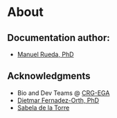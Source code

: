 # About

## Documentation author:

 * [Manuel Rueda, PhD](https://github.com/mrueda)

## Acknowledgments

  * Bio and Dev Teams &#64; [CRG-EGA](https://www.crg.eu/ca/programmes-groups/ega-team-european-genome-phenome-archive-crg)
  * [Dietmar Fernadez-Orth, PhD](https://scholar.google.com/citations?user=vlDi7XAAAAAJ&hl=en)
  * [Sabela de la Torre](https://github.com/sdelatorrep)
